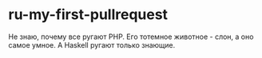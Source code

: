 # ru-my-first-pullrequest

Не знаю, почему все ругают PHP. Его тотемное животное - слон, а оно самое умное. 
А Haskell ругают только знающие.
